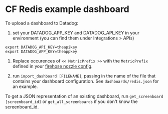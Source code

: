 # CF Redis example dashboard

To upload a dashboard to Datadog:

1. set your DATADOG_APP_KEY and DATADOG_API_KEY in your environment (you can find them under Integrations > APIs)
```
export DATADOG_API_KEY=theapikey
export DATADOG_APP_KEY=theappkey
```

1. Replace occurences of `<< MetricPrefix >>` with the `MetricPrefix` defined in your [firehose nozzle config](https://github.com/cloudfoundry-incubator/datadog-firehose-nozzle).

1. run `import_dashboard [FILENAME]`, passing in the name of the file that contains your dashboard configuration. See `dashboards/redis.json` for an example.

To get a JSON representation of an existing dashboard, run `get_screenboard [screenboard_id]` or `get_all_screenboards` if you don't know the screenboard_id.
